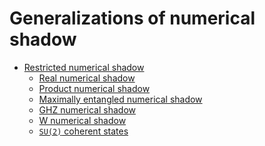 Generalizations of numerical shadow
===================================

-   [Restricted numerical
    shadow](/numerical-shadow/generalizations/restricted-numerical-shadow)
    -   [Real numerical
        shadow](/numerical-shadow/generalizations/restricted-numerical-shadow/real-numerical-shadow)
    -   [Product numerical
        shadow](/numerical-shadow/generalizations/restricted-numerical-shadow/product-numerical-shadow)
    -   [Maximally entangled numerical
        shadow](/numerical-shadow/generalizations/restricted-numerical-shadow/entangled-numerical-shadow)
    -   [GHZ numerical
        shadow](/numerical-shadow/generalizations/restricted-numerical-shadow/GHZ-numerical-shadow)
    -   [W numerical
        shadow](/numerical-shadow/generalizations/restricted-numerical-shadow/W-numerical-shadow)
    -   [``SU(2)`` coherent
        states](/numerical-shadow/generalizations/restricted-numerical-shadow/coherent-numerical-shadow)
